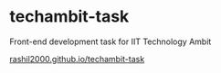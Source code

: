 # techambit-task
 Front-end development task for IIT Technology Ambit
 
 [rashil2000.github.io/techambit-task](https://rashil2000.github.io/techambit-task/)
